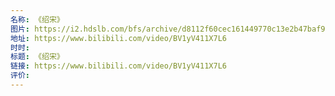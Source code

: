 ```yaml
---
名称: 《绍宋》
图片: https://i2.hdslb.com/bfs/archive/d8112f60cec161449770c13e2b47baf9a50e1c08.jpg@200w_125h_1c.webp
地址: https://www.bilibili.com/video/BV1yV411X7L6
时时: 
标题: 《绍宋》
链接: https://www.bilibili.com/video/BV1yV411X7L6
评价:
---
```



